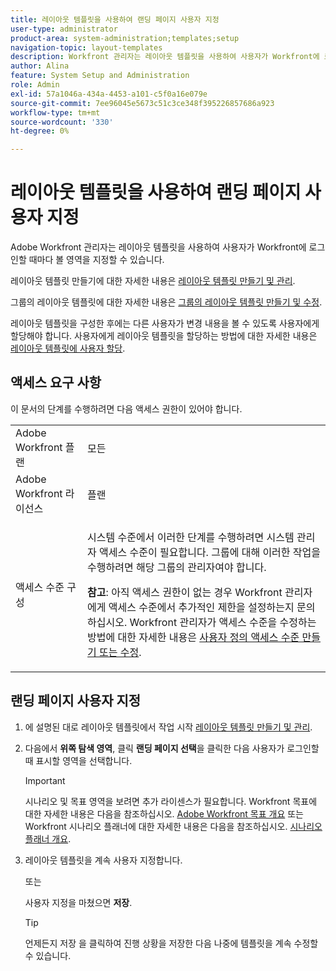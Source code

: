 ```yaml
---
title: 레이아웃 템플릿을 사용하여 랜딩 페이지 사용자 지정
user-type: administrator
product-area: system-administration;templates;setup
navigation-topic: layout-templates
description: Workfront 관리자는 레이아웃 템플릿을 사용하여 사용자가 Workfront에 로그인할 때마다 보게 될 영역을 지정할 수 있습니다.
author: Alina
feature: System Setup and Administration
role: Admin
exl-id: 57a1046a-434a-4453-a101-c5f0a16e079e
source-git-commit: 7ee96045e5673c51c3ce348f395226857686a923
workflow-type: tm+mt
source-wordcount: '330'
ht-degree: 0%

---
```


# 레이아웃 템플릿을 사용하여 랜딩 페이지 사용자 지정

Adobe Workfront 관리자는 레이아웃 템플릿을 사용하여 사용자가 Workfront에 로그인할 때마다 볼 영역을 지정할 수 있습니다.

레이아웃 템플릿 만들기에 대한 자세한 내용은 [레이아웃 템플릿 만들기 및 관리](../use-layout-templates/create-and-manage-layout-templates.md).

그룹의 레이아웃 템플릿에 대한 자세한 내용은 [그룹의 레이아웃 템플릿 만들기 및 수정](../../../administration-and-setup/manage-groups/work-with-group-objects/create-and-modify-a-groups-layout-templates.md).

레이아웃 템플릿을 구성한 후에는 다른 사용자가 변경 내용을 볼 수 있도록 사용자에게 할당해야 합니다. 사용자에게 레이아웃 템플릿을 할당하는 방법에 대한 자세한 내용은 [레이아웃 템플릿에 사용자 할당](../use-layout-templates/assign-users-to-layout-template.md).

## 액세스 요구 사항

이 문서의 단계를 수행하려면 다음 액세스 권한이 있어야 합니다.

<table style="table-layout:auto"> 
 <col> 
 <col> 
 <tbody> 
  <tr> 
   <td role="rowheader">Adobe Workfront 플랜</td> 
   <td>모든</td> 
  </tr> 
  <tr> 
   <td role="rowheader">Adobe Workfront 라이선스</td> 
   <td>플랜</td> 
  </tr> 
  <tr> 
   <td role="rowheader">액세스 수준 구성</td> 
   <td> <p>시스템 수준에서 이러한 단계를 수행하려면 시스템 관리자 액세스 수준이 필요합니다.
그룹에 대해 이러한 작업을 수행하려면 해당 그룹의 관리자여야 합니다.</p> <p><b>참고</b>: 아직 액세스 권한이 없는 경우 Workfront 관리자에게 액세스 수준에서 추가적인 제한을 설정하는지 문의하십시오. Workfront 관리자가 액세스 수준을 수정하는 방법에 대한 자세한 내용은 <a href="../../../administration-and-setup/add-users/configure-and-grant-access/create-modify-access-levels.md" class="MCXref xref">사용자 정의 액세스 수준 만들기 또는 수정</a>.</p> </td> 
  </tr> 
 </tbody> 
</table>

## 랜딩 페이지 사용자 지정

1. 에 설명된 대로 레이아웃 템플릿에서 작업 시작 [레이아웃 템플릿 만들기 및 관리](../../../administration-and-setup/customize-workfront/use-layout-templates/create-and-manage-layout-templates.md).
1. 다음에서 **위쪽 탐색 영역**, 클릭 **랜딩 페이지 선택**&#x200B;을 클릭한 다음 사용자가 로그인할 때 표시할 영역을 선택합니다.

   >[!IMPORTANT]
   >
   >시나리오 및 목표 영역을 보려면 추가 라이센스가 필요합니다. Workfront 목표에 대한 자세한 내용은 다음을 참조하십시오. [Adobe Workfront 목표 개요](../../../workfront-goals/goal-management/wf-goals-overview.md) 또는 Workfront 시나리오 플래너에 대한 자세한 내용은 다음을 참조하십시오. [시나리오 플래너 개요](../../../scenario-planner/scenario-planner-overview.md).

1. 레이아웃 템플릿을 계속 사용자 지정합니다.

   또는

   사용자 지정을 마쳤으면 **저장**.

   >[!TIP]
   >
   >언제든지 저장 을 클릭하여 진행 상황을 저장한 다음 나중에 템플릿을 계속 수정할 수 있습니다.
